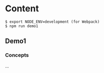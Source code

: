 # Content

```
$ export NODE_ENV=development (for Webpack)
$ npm run demo1
```

## Demo1

### Concepts

...
